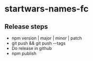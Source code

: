 # startwars-names-fc

## Release steps
* npm version | major | minor | patch
* git push && git push --tags
* Do release in github
* npm publish
